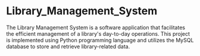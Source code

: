 # Library_Management_System
The Library Management System is a software application that facilitates the efficient management of a library's day-to-day operations. This project is implemented using Python programming language and utilizes the MySQL database to store and retrieve library-related data.
